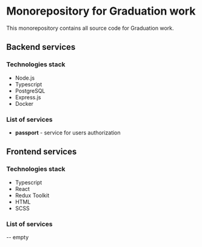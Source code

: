 # Monorepository for Graduation work

This monorepository contains all source code for Graduation work.

## Backend services

### Technologies stack

- Node.js
- Typescript
- PostgreSQL
- Express.js
- Docker

### List of services

- __passport__ - service for users authorization

## Frontend services

### Technologies stack

- Typescript
- React
- Redux Toolkit
- HTML
- SCSS

### List of services

-- empty